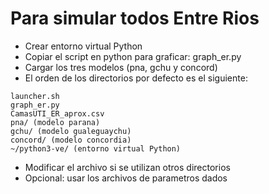 # Para simular todos Entre Rios
- Crear entorno virtual Python
- Copiar el script en python para graficar: graph_er.py
- Cargar los tres modelos (pna, gchu y concord)
- El orden de los directorios por defecto es el siguiente:
```
launcher.sh
graph_er.py
CamasUTI_ER_aprox.csv
pna/ (modelo parana)
gchu/ (modelo gualeguaychu)
concord/ (modelo concordia)
~/python3-ve/ (entorno virtual Python)
```
- Modificar el archivo si se utilizan otros directorios
- Opcional: usar los archivos de parametros dados
